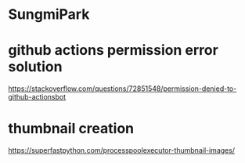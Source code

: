 # SungmiPark

# github actions permission error solution
https://stackoverflow.com/questions/72851548/permission-denied-to-github-actionsbot

# thumbnail creation
https://superfastpython.com/processpoolexecutor-thumbnail-images/